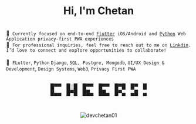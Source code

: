 <h1 align="center">Hi, I'm Chetan</h1>
<!-- <h3 align="center">🌟 A passionate Full Stack Developer 🌟</h3> -->
      <tr>
            <td colspan="2">
                  <br />
                  <div>
                        📱&nbsp; <code>Currently focused on end-to-end <a href="https://www.linkedin.com/in/chetan-jangir/">Flutter</a> iOS/Android and <a href="https://www.linkedin.com/in/chetan-jangir/">Python</a> Web Application privacy-first PWA experiences</code><br/>
                        💬&nbsp; <code>For professional inquiries, feel free to reach out to me on <a href="https://www.linkedin.com/in/chetan-jangir/">Linkdin</a>. I’d love to connect and explore opportunities to collaborate!</code><br /><br />
                        💼&nbsp; <code>FLutter</code>, <code>Python</code> <code>Django</code>, <code>SQL, Postgre, Mongodb</code>, <code>UI/UX Design & Development</code>, <code>Design Systems</code>, <code>Web3</code>, <code>Privacy First PWA</code>
                  </div>
                  <br />
            </td>
      </tr>


   <p align="center">
        █▀▀ █░█ █▀▀ █▀▀ █▀█ █▀ █<br>
        █▄▄ █▀█ ██▄ ██▄ █▀▄ ▄█ ▄
    </p><br>

<!-- <img align='right' alt='coding' width='400' src="https://mir-s3-cdn-cf.behance.net/project_modules/hd/06f21a161921919.63cd7887d0a70.gif"> -->
<!-- <img align='right' alt='coding' width='445' src="https://user-images.githubusercontent.com/74038190/212748830-4c709398-a386-4761-84d7-9e10b98fbe6e.gif">
-->
<p align="center"> <img  src="https://komarev.com/ghpvc/?username=devchetan01&label=Profile%20views&color=0e75b6&style=flat" alt="devchetan01" /> </p>














